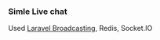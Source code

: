 ### Simle Live chat

Used [Laravel Broadcasting](https://laravel.com/docs/8.x/broadcasting), Redis, Socket.IO
